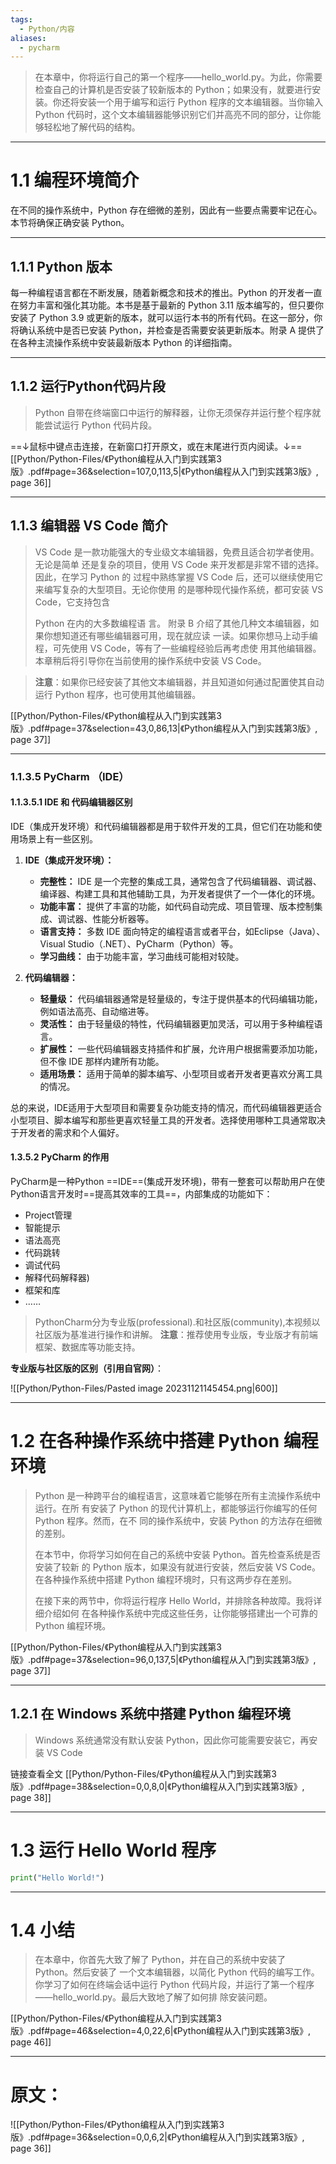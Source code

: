 ```yaml
---
tags:
  - Python/内容
aliases:
  - pycharm
---
```

>在本章中，你将运行自己的第一个程序——hello_world.py。为此，你需要检查自己的计算机是否安装了较新版本的 Python；如果没有，就要进行安装。你还将安装一个用于编写和运行 Python 程序的文本编辑器。当你输入 Python 代码时，这个文本编辑器能够识别它们并高亮不同的部分，让你能够轻松地了解代码的结构。

---
# 1.1 编程环境简介
在不同的操作系统中，Python 存在细微的差别，因此有一些要点需要牢记在心。本节将确保正确安装 Python。

---
## 1.1.1 Python 版本
每一种编程语言都在不断发展，随着新概念和技术的推出。Python 的开发者一直在努力丰富和强化其功能。本书是基于最新的 Python 3.11 版本编写的，但只要你安装了 Python 3.9 或更新的版本，就可以运行本书的所有代码。在这一部分，你将确认系统中是否已安装 Python，并检查是否需要安装更新版本。附录 A 提供了在各种主流操作系统中安装最新版本 Python 的详细指南。

---
## 1.1.2 运行Python代码片段

> Python 自带在终端窗口中运行的解释器，让你无须保存并运行整个程序就能尝试运行 Python 代码片段。

==↓鼠标中键点击连接，在新窗口打开原文，或在末尾进行页内阅读。↓==
[[Python/Python-Files/《Python编程从入门到实践第3版》.pdf#page=36&selection=107,0,113,5|《Python编程从入门到实践第3版》, page 36]]

---
## 1.1.3 编辑器 VS Code 简介

> VS Code 是一款功能强大的专业级文本编辑器，免费且适合初学者使用。无论是简单 还是复杂的项目，使用 VS Code 来开发都是非常不错的选择。因此，在学习 Python 的 过程中熟练掌握 VS Code 后，还可以继续使用它来编写复杂的大型项目。无论你使用 的是哪种现代操作系统，都可安装 VS Code，它支持包含 
> 
> Python 在内的大多数编程语 言。 附录 B 介绍了其他几种文本编辑器，如果你想知道还有哪些编辑器可用，现在就应读 一读。如果你想马上动手编程，可先使用 VS Code，等有了一些编程经验后再考虑使 用其他编辑器。本章稍后将引导你在当前使用的操作系统中安装 VS Code。 

> **注意**：如果你已经安装了其他文本编辑器，并且知道如何通过配置使其自动运行 Python 程序，也可使用其他编辑器。

[[Python/Python-Files/《Python编程从入门到实践第3版》.pdf#page=37&selection=43,0,86,13|《Python编程从入门到实践第3版》, page 37]]

---
### 1.1.3.5 PyCharm （IDE）

#### 1.1.3.5.1 IDE 和 代码编辑器区别

IDE（集成开发环境）和代码编辑器都是用于软件开发的工具，但它们在功能和使用场景上有一些区别。

1. **IDE（集成开发环境）：**
   - **完整性：** IDE 是一个完整的集成工具，通常包含了代码编辑器、调试器、编译器、构建工具和其他辅助工具，为开发者提供了一个一体化的环境。
   - **功能丰富：** 提供了丰富的功能，如代码自动完成、项目管理、版本控制集成、调试器、性能分析器等。
   - **语言支持：** 多数 IDE 面向特定的编程语言或者平台，如Eclipse（Java）、Visual Studio（.NET）、PyCharm（Python）等。
   - **学习曲线：** 由于功能丰富，学习曲线可能相对较陡。

2. **代码编辑器：**
   - **轻量级：** 代码编辑器通常是轻量级的，专注于提供基本的代码编辑功能，例如语法高亮、自动缩进等。
   - **灵活性：** 由于轻量级的特性，代码编辑器更加灵活，可以用于多种编程语言。
   - **扩展性：** 一些代码编辑器支持插件和扩展，允许用户根据需要添加功能，但不像 IDE 那样内建所有功能。
   - **适用场景：** 适用于简单的脚本编写、小型项目或者开发者更喜欢分离工具的情况。

总的来说，IDE适用于大型项目和需要复杂功能支持的情况，而代码编辑器更适合小型项目、脚本编写和那些更喜欢轻量工具的开发者。选择使用哪种工具通常取决于开发者的需求和个人偏好。

#### 1.3.5.2 PyCharm 的作用

PyCharm是一种Python ==IDE==(集成开发环境)，带有一整套可以帮助用户在使Python语言开发时==提高其效率的工具==，内部集成的功能如下：
- Project管理
- 智能提示
- 语法高亮
- 代码跳转
- 调试代码
- 解释代码解释器)
- 框架和库
- …… 
  
> PythonCharm分为专业版(professional).和社区版(community),本视频以社区版为基准进行操作和讲解。
> **注意**：推荐使用专业版，专业版才有前端框架、数据库等功能支持。

**专业版与社区版的区别（引用自官网）**：

![[Python/Python-Files/Pasted image 20231121145454.png|600]]

---
# 1.2 在各种操作系统中搭建 Python 编程环境

> Python 是一种跨平台的编程语言，这意味着它能够在所有主流操作系统中运行。在所 有安装了 Python 的现代计算机上，都能够运行你编写的任何 Python 程序。然而，在不 同的操作系统中，安装 Python 的方法存在细微的差别。 
> 
> 在本节中，你将学习如何在自己的系统中安装 Python。首先检查系统是否安装了较新 的 Python 版本，如果没有就进行安装，然后安装 VS Code。在各种操作系统中搭建 Python 编程环境时，只有这两步存在差别。 
> 
> 在接下来的两节中，你将运行程序 Hello World，并排除各种故障。我将详细介绍如何 在各种操作系统中完成这些任务，让你能够搭建出一个可靠的 Python 编程环境。

[[Python/Python-Files/《Python编程从入门到实践第3版》.pdf#page=37&selection=96,0,137,5|《Python编程从入门到实践第3版》, page 37]]

---
## 1.2.1 在 Windows 系统中搭建 Python 编程环境

> Windows 系统通常没有默认安装 Python，因此你可能需要安装它，再安装 VS Code

链接查看全文
[[Python/Python-Files/《Python编程从入门到实践第3版》.pdf#page=38&selection=0,0,8,0|《Python编程从入门到实践第3版》, page 38]]

---
# 1.3 运行 Hello World 程序

```python
print("Hello World!")
```

---
# 1.4 小结
> 在本章中，你首先大致了解了 Python，并在自己的系统中安装了 Python。然后安装了 一个文本编辑器，以简化 Python 代码的编写工作。你学习了如何在终端会话中运行 Python 代码片段，并运行了第一个程序——hello_world.py。最后大致地了解了如何排 除安装问题。

[[Python/Python-Files/《Python编程从入门到实践第3版》.pdf#page=46&selection=4,0,22,6|《Python编程从入门到实践第3版》, page 46]]

---
# 原文：

![[Python/Python-Files/《Python编程从入门到实践第3版》.pdf#page=36&selection=0,0,6,2|《Python编程从入门到实践第3版》, page 36]]